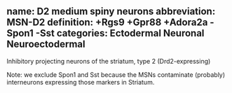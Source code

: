 name: D2 medium spiny neurons
abbreviation: MSN-D2
definition: +Rgs9 +Gpr88 +Adora2a -Spon1 -Sst
categories: Ectodermal Neuronal Neuroectodermal
---

Inhibitory projecting neurons of the striatum, type 2 (Drd2-expressing)

Note: we exclude Spon1 and Sst because the MSNs contaminate (probably) interneurons expressing those markers in Striatum.